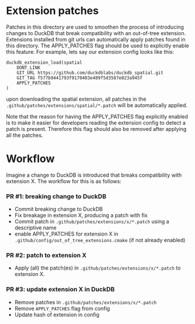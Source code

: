 # Extension patches
Patches in this directory are used to smoothen the process of introducing changes to DuckDB that break compatibility with an
out-of-tree extension. Extensions installed from git urls can automatically apply patches found in this directory. The APPLY_PATCHES flag 
should be used to explicitly enable this feature. For example,
lets say our extension config looks like this:

```shell
duckdb_extension_load(spatial
    DONT_LINK
    GIT_URL https://github.com/duckdblabs/duckdb_spatial.git
    GIT_TAG f577b9441793f9170403e489f5d3587e023a945f
    APPLY_PATCHES
)
```
upon downloading the spatial extension, all patches in the `.github/patches/extensions/spatial/*.patch`
will be automatically applied.

Note that the reason for having the APPLY_PATCHES flag explicitly enabled is to make it easier for developers reading
the extension config to detect a patch is present. Therefore this flag should also be removed after applying all
the patches.

# Workflow
Imagine a change to DuckDB is introduced that breaks compatibility with extension X. The
workflow for this is as follows:

### PR #1: breaking change to DuckDB
- Commit breaking change to DuckDB
- Fix breakage in extension X, producing a patch with fix
- Commit patch in `.github/patches/extensions/x/*.patch` using a descriptive name
- enable APPLY_PATCHES for extension X in `.github/config/out_of_tree_extensions.cmake` (if not already enabled)

### PR #2: patch to extension X
- Apply (all) the patch(es) in `.github/patches/extensions/x/*.patch` to extension X.

### PR #3: update extension X in DuckDB
- Remove patches in `.github/patches/extensions/x/*.patch`
- Remove `APPLY_PATCHES` flag from config
- Update hash of extension in config




